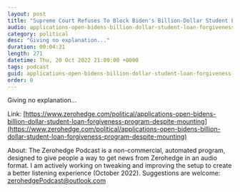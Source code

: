 ```yaml
---
layout: post
title: "Supreme Court Refuses To Block Biden's Billion-Dollar Student Loan Forgiveness Scheme"
audio: applications-open-bidens-billion-dollar-student-loan-forgiveness-program-despite-mounting-1
category: political
desc: "Giving no explanation..."
duration: 00:04:31
length: 271
datetime: Thu, 20 Oct 2022 21:09:00 +0000
tags: podcast
guid: applications-open-bidens-billion-dollar-student-loan-forgiveness-program-despite-mounting-0
order: 0
---
```

Giving no explanation...

Link: [https://www.zerohedge.com/political/applications-open-bidens-billion-dollar-student-loan-forgiveness-program-despite-mounting](https://www.zerohedge.com/political/applications-open-bidens-billion-dollar-student-loan-forgiveness-program-despite-mounting)

About: The Zerohedge Podcast is a non-commercial, automated program, designed to give people a way to get news from Zerohedge in an audio format.  I am actively working on tweaking and improving the setup to create a better listening experience (October 2022).  Suggestions are welcome: [zerohedgePodcast@outlook.com](mailto:zerohedgePodcast@outlook.com)
